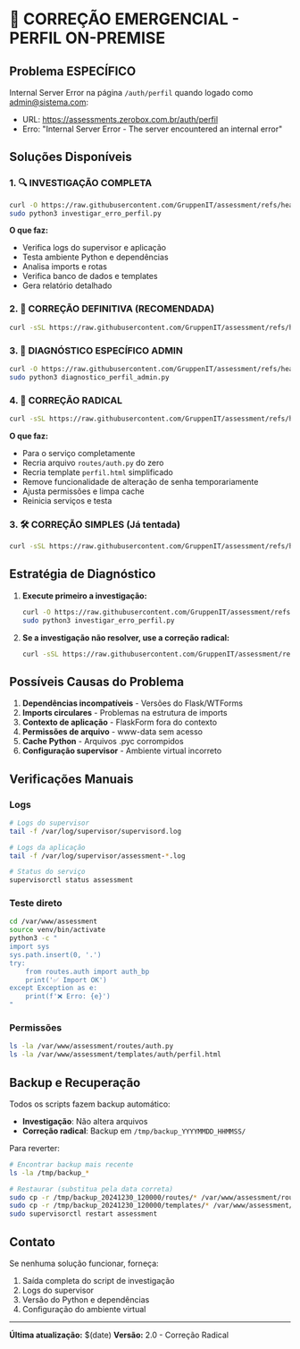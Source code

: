 # 🚨 CORREÇÃO EMERGENCIAL - PERFIL ON-PREMISE

## Problema ESPECÍFICO
Internal Server Error na página `/auth/perfil` quando logado como admin@sistema.com:
- URL: https://assessments.zerobox.com.br/auth/perfil  
- Erro: "Internal Server Error - The server encountered an internal error"

## Soluções Disponíveis

### 1. 🔍 INVESTIGAÇÃO COMPLETA
```bash
curl -O https://raw.githubusercontent.com/GruppenIT/assessment/refs/heads/main/investigar_erro_perfil.py
sudo python3 investigar_erro_perfil.py
```

**O que faz:**
- Verifica logs do supervisor e aplicação
- Testa ambiente Python e dependências
- Analisa imports e rotas
- Verifica banco de dados e templates
- Gera relatório detalhado

### 2. 🎯 CORREÇÃO DEFINITIVA (RECOMENDADA)
```bash
curl -sSL https://raw.githubusercontent.com/GruppenIT/assessment/refs/heads/main/fix_perfil_definitivo.sh | sudo bash
```

### 3. 🔧 DIAGNÓSTICO ESPECÍFICO ADMIN
```bash  
curl -O https://raw.githubusercontent.com/GruppenIT/assessment/refs/heads/main/diagnostico_perfil_admin.py
sudo python3 diagnostico_perfil_admin.py
```

### 4. 🔧 CORREÇÃO RADICAL
```bash
curl -sSL https://raw.githubusercontent.com/GruppenIT/assessment/refs/heads/main/correcao_radical_perfil.sh | sudo bash
```

**O que faz:**
- Para o serviço completamente
- Recria arquivo `routes/auth.py` do zero
- Recria template `perfil.html` simplificado
- Remove funcionalidade de alteração de senha temporariamente
- Ajusta permissões e limpa cache
- Reinicia serviços e testa

### 3. 🛠️ CORREÇÃO SIMPLES (Já tentada)
```bash
curl -sSL https://raw.githubusercontent.com/GruppenIT/assessment/refs/heads/main/fix_perfil_onpremise.sh | sudo bash
```

## Estratégia de Diagnóstico

1. **Execute primeiro a investigação:**
   ```bash
   curl -O https://raw.githubusercontent.com/GruppenIT/assessment/refs/heads/main/investigar_erro_perfil.py
   sudo python3 investigar_erro_perfil.py
   ```

2. **Se a investigação não resolver, use a correção radical:**
   ```bash
   curl -sSL https://raw.githubusercontent.com/GruppenIT/assessment/refs/heads/main/correcao_radical_perfil.sh | sudo bash
   ```

## Possíveis Causas do Problema

1. **Dependências incompatíveis** - Versões do Flask/WTForms
2. **Imports circulares** - Problemas na estrutura de imports
3. **Contexto de aplicação** - FlaskForm fora do contexto
4. **Permissões de arquivo** - www-data sem acesso
5. **Cache Python** - Arquivos .pyc corrompidos
6. **Configuração supervisor** - Ambiente virtual incorreto

## Verificações Manuais

### Logs
```bash
# Logs do supervisor
tail -f /var/log/supervisor/supervisord.log

# Logs da aplicação
tail -f /var/log/supervisor/assessment-*.log

# Status do serviço
supervisorctl status assessment
```

### Teste direto
```bash
cd /var/www/assessment
source venv/bin/activate
python3 -c "
import sys
sys.path.insert(0, '.')
try:
    from routes.auth import auth_bp
    print('✅ Import OK')
except Exception as e:
    print(f'❌ Erro: {e}')
"
```

### Permissões
```bash
ls -la /var/www/assessment/routes/auth.py
ls -la /var/www/assessment/templates/auth/perfil.html
```

## Backup e Recuperação

Todos os scripts fazem backup automático:
- **Investigação**: Não altera arquivos
- **Correção radical**: Backup em `/tmp/backup_YYYYMMDD_HHMMSS/`

Para reverter:
```bash
# Encontrar backup mais recente
ls -la /tmp/backup_*

# Restaurar (substitua pela data correta)
sudo cp -r /tmp/backup_20241230_120000/routes/* /var/www/assessment/routes/
sudo cp -r /tmp/backup_20241230_120000/templates/* /var/www/assessment/templates/
sudo supervisorctl restart assessment
```

## Contato

Se nenhuma solução funcionar, forneça:
1. Saída completa do script de investigação
2. Logs do supervisor
3. Versão do Python e dependências
4. Configuração do ambiente virtual

---

**Última atualização:** $(date)
**Versão:** 2.0 - Correção Radical